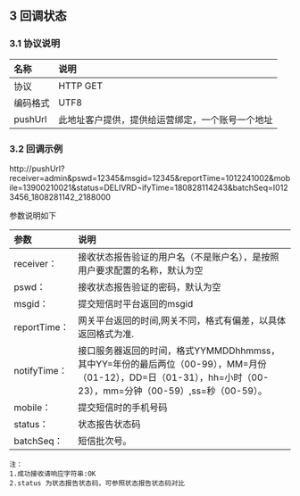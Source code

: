 
## 3 回调状态

### 3.1 协议说明

|名称|说明|
|:---|:---|
|协议|HTTP GET|
|编码格式|UTF8|
|pushUrl|此地址客户提供，提供给运营绑定，一个账号一个地址|

### 3.2 回调示例


http://pushUrl?receiver=admin&pswd=12345&msgid=12345&reportTime=1012241002&mobile=13900210021&status=DELIVRD¬ifyTime=180828114243&batchSeq=I0123456_1808281142_2188000


参数说明如下

|参数|说明|
|:---|:---|
|receiver：|接收状态报告验证的用户名（不是账户名），是按照用户要求配置的名称，默认为空|
|pswd：|接收状态报告验证的密码，默认为空|
|msgid：|提交短信时平台返回的msgid|
|reportTime：|网关平台返回的时间,网关不同，格式有偏差，以具体返回格式为准.<br/>|
|notifyTime：|接口服务器返回的时间，格式YYMMDDhhmmss，其中YY=年份的最后两位（00-99），MM=月份（01-12），DD=日（01-31），hh=小时（00-23），mm=分钟（00-59）,ss=秒（00-59）。|
|mobile：|提交短信时的手机号码|
|status：|状态报告状态码|
|batchSeq：|短信批次号。|



```
注：
1.成功接收请响应字符串:OK
2.status 为状态报告状态码，可参照状态报告状态码对比
```
